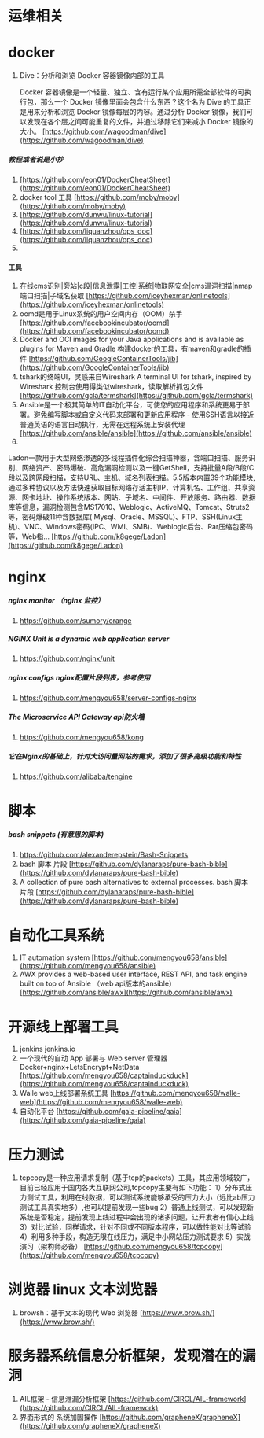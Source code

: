 # 运维相关

# docker

1. Dive：分析和浏览 Docker 容器镜像内部的工具

   Docker 容器镜像是一个轻量、独立、含有运行某个应用所需全部软件的可执行包，那么一个 Docker 镜像里面会包含什么东西？这个名为 Dive 的工具正是用来分析和浏览 Docker 镜像每层的内容。通过分析 Docker
   镜像，我们可以发现在各个层之间可能重复的文件，并通过移除它们来减小 Docker 镜像的大小。
   [https://github.com/wagoodman/dive](https://github.com/wagoodman/dive)

##### 教程或者说是小抄

1. [https://github.com/eon01/DockerCheatSheet](https://github.com/eon01/DockerCheatSheet)
1. docker tool 工具
   [https://github.com/moby/moby](https://github.com/moby/moby)
2. [https://github.com/dunwu/linux-tutorial](https://github.com/dunwu/linux-tutorial)
3. [https://github.com/liquanzhou/ops_doc](https://github.com/liquanzhou/ops_doc)
1.

#### 工具

1. 在线cms识别|旁站|c段|信息泄露|工控|系统|物联网安全|cms漏洞扫描|nmap端口扫描|子域名获取
   [https://github.com/iceyhexman/onlinetools](https://github.com/iceyhexman/onlinetools)
1. oomd是用于Linux系统的用户空间内存（OOM）杀手
   [https://github.com/facebookincubator/oomd](https://github.com/facebookincubator/oomd)
1. Docker and OCI images for your Java applications and is available as plugins for Maven and Gradle
   构建docker的工具，有maven和gradle的插件
   [https://github.com/GoogleContainerTools/jib](https://github.com/GoogleContainerTools/jib)
1. tshark的终端UI，灵感来自Wireshark A terminal UI for tshark, inspired by Wireshark 控制台使用得类似wireshark，读取解析抓包文件
   [https://github.com/gcla/termshark](https://github.com/gcla/termshark)
1. Ansible是一个极其简单的IT自动化平台，可使您的应用程序和系统更易于部署。避免编写脚本或自定义代码来部署和更新应用程序 - 使用SSH语言以接近普通英语的语言自动执行，无需在远程系统上安装代理
   [https://github.com/ansible/ansible](https://github.com/ansible/ansible)
1.
Ladon一款用于大型网络渗透的多线程插件化综合扫描神器，含端口扫描、服务识别、网络资产、密码爆破、高危漏洞检测以及一键GetShell，支持批量A段/B段/C段以及跨网段扫描，支持URL、主机、域名列表扫描。5.5版本内置39个功能模块,通过多种协议以及方法快速获取目标网络存活主机IP、计算机名、工作组、共享资源、网卡地址、操作系统版本、网站、子域名、中间件、开放服务、路由器、数据库等信息，漏洞检测包含MS17010、Weblogic、ActiveMQ、Tomcat、Struts2等，密码爆破11种含数据库(
Mysql、Oracle、MSSQL)、FTP、SSH(Linux主机)、VNC、Windows密码(IPC、WMI、SMB)、Weblogic后台、Rar压缩包密码等，Web指…
[https://github.com/k8gege/Ladon](https://github.com/k8gege/Ladon)

# nginx

##### nginx monitor （nginx 监控）

1. https://github.com/sumory/orange

##### NGINX Unit is a dynamic web application server

1. https://github.com/nginx/unit

##### nginx configs nginx配置片段列表，参考使用

1. https://github.com/mengyou658/server-configs-nginx

##### The Microservice API Gateway  api防火墙

1. https://github.com/mengyou658/kong

##### 它在Nginx的基础上，针对大访问量网站的需求，添加了很多高级功能和特性

1. https://github.com/alibaba/tengine

# 脚本

##### bash snippets (有意思的脚本)

1. https://github.com/alexanderepstein/Bash-Snippets
1. bash 脚本 片段
   [https://github.com/dylanaraps/pure-bash-bible](https://github.com/dylanaraps/pure-bash-bible)
1. A collection of pure bash alternatives to external processes. bash 脚本 片段
   [https://github.com/dylanaraps/pure-bash-bible](https://github.com/dylanaraps/pure-bash-bible)

# 自动化工具系统

1. IT automation system
   [https://github.com/mengyou658/ansible](https://github.com/mengyou658/ansible)
1. AWX provides a web-based user interface, REST API, and task engine built on top of Ansible （web api版本的ansible）
   [https://github.com/ansible/awx](https://github.com/ansible/awx)

# 开源线上部署工具

1. jenkins jenkins.io
1. 一个现代的自动 App 部署与 Web server 管理器 Docker+nginx+LetsEncrypt+NetData
   [https://github.com/mengyou658/captainduckduck](https://github.com/mengyou658/captainduckduck)
1. Walle web上线部署系统工具
   [https://github.com/mengyou658/walle-web](https://github.com/mengyou658/walle-web)
1. 自动化平台
   [https://github.com/gaia-pipeline/gaia](https://github.com/gaia-pipeline/gaia)

# 压力测试

1. tcpcopy是一种应用请求复制（基于tcp的packets）工具，其应用领域较广，目前已经应用于国内各大互联网公司,tcpcopy主要有如下功能：
   1）分布式压力测试工具，利用在线数据，可以测试系统能够承受的压力大小（远比ab压力测试工具真实地多）,也可以提前发现一些bug 2）普通上线测试，可以发现新系统是否稳定，提前发现上线过程中会出现的诸多问题，让开发者有信心上线
   3）对比试验，同样请求，针对不同或不同版本程序，可以做性能对比等试验 4）利用多种手段，构造无限在线压力，满足中小网站压力测试要求 5）实战演习（架构师必备）
   [https://github.com/mengyou658/tcpcopy](https://github.com/mengyou658/tcpcopy)

# 浏览器 linux 文本浏览器

1. browsh：基于文本的现代 Web 浏览器
   [https://www.brow.sh/](https://www.brow.sh/)

# 服务器系统信息分析框架，发现潜在的漏洞

1. AIL框架 - 信息泄漏分析框架
   [https://github.com/CIRCL/AIL-framework](https://github.com/CIRCL/AIL-framework)
1. 界面形式的 系统加固操作
   [https://github.com/grapheneX/grapheneX](https://github.com/grapheneX/grapheneX)
